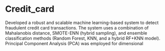 # Credit_card
Developed a robust and scalable machine learning-based system to detect fraudulent credit card transactions. The system uses a combination of Mahalanobis distance, SMOTE-ENN (hybrid sampling), and ensemble classification methods (Random Forest, KNN, and a hybrid RF+KNN model). Principal Component Analysis (PCA) was employed for dimensional
